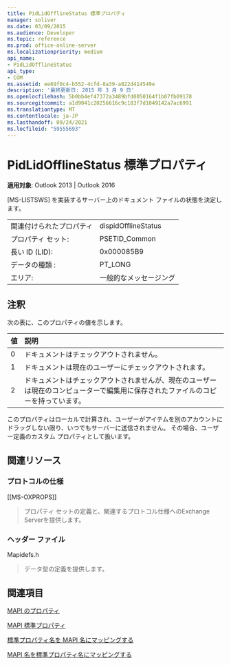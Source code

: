 ```yaml
---
title: PidLidOfflineStatus 標準プロパティ
manager: soliver
ms.date: 03/09/2015
ms.audience: Developer
ms.topic: reference
ms.prod: office-online-server
ms.localizationpriority: medium
api_name:
- PidLidOfflineStatus
api_type:
- COM
ms.assetid: ee69f0c4-b552-4cfd-8a39-a822d414549e
description: '最終更新日: 2015 年 3 月 9 日'
ms.openlocfilehash: 5b0bb4ef47372a3489bfd8050164f1b07fb09178
ms.sourcegitcommit: a1d9041c20256616c9c183f7d1049142a7ac6991
ms.translationtype: MT
ms.contentlocale: ja-JP
ms.lasthandoff: 09/24/2021
ms.locfileid: "59555693"
---
```

# <a name="pidlidofflinestatus-canonical-property"></a>PidLidOfflineStatus 標準プロパティ

  
  
**適用対象**: Outlook 2013 | Outlook 2016 
  
[MS-LISTSWS] を実装するサーバー上のドキュメント ファイルの状態を決定します。
  
|||
|:-----|:-----|
|関連付けられたプロパティ  <br/> |dispidOfflineStatus  <br/> |
|プロパティ セット:  <br/> |PSETID_Common  <br/> |
|長い ID (LID):  <br/> |0x000085B9  <br/> |
|データの種類 :   <br/> |PT_LONG  <br/> |
|エリア:  <br/> |一般的なメッセージング  <br/> |
   
## <a name="remarks"></a>注釈

次の表に、このプロパティの値を示します。
  
|**値**|**説明**|
|:-----|:-----|
|0  <br/> |ドキュメントはチェックアウトされません。  <br/> |
|1  <br/> |ドキュメントは現在のユーザーにチェックアウトされます。  <br/> |
|2  <br/> |ドキュメントはチェックアウトされませんが、現在のユーザーは現在のコンピューターで編集用に保存されたファイルのコピーを持っています。  <br/> |
   
このプロパティはローカルで計算され、ユーザーがアイテムを別のアカウントにドラッグしない限り、いつでもサーバーに送信されません。 その場合、ユーザー定義のカスタム プロパティとして扱います。
  
## <a name="related-resources"></a>関連リソース

### <a name="protocol-specifications"></a>プロトコルの仕様

[[MS-OXPROPS]] 
  
> プロパティ セットの定義と、関連するプロトコル仕様へのExchange Serverを提供します。
    
### <a name="header-files"></a>ヘッダー ファイル

Mapidefs.h
  
> データ型の定義を提供します。
    
## <a name="see-also"></a>関連項目



[MAPI のプロパティ](mapi-properties.md)
  
[MAPI 標準プロパティ](mapi-canonical-properties.md)
  
[標準プロパティ名を MAPI 名にマッピングする](mapping-canonical-property-names-to-mapi-names.md)
  
[MAPI 名を標準プロパティ名にマッピングする](mapping-mapi-names-to-canonical-property-names.md)

